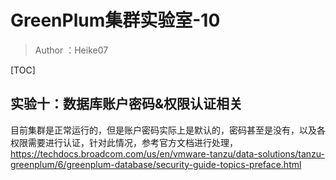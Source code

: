 # GreenPlum集群实验室-10

> Author ：Heike07

[TOC]

## 实验十：数据库账户密码&权限认证相关

目前集群是正常运行的，但是账户密码实际上是默认的，密码甚至是没有，以及各权限需要进行认证，针对此情况，参考官方文档进行处理，https://techdocs.broadcom.com/us/en/vmware-tanzu/data-solutions/tanzu-greenplum/6/greenplum-database/security-guide-topics-preface.html





